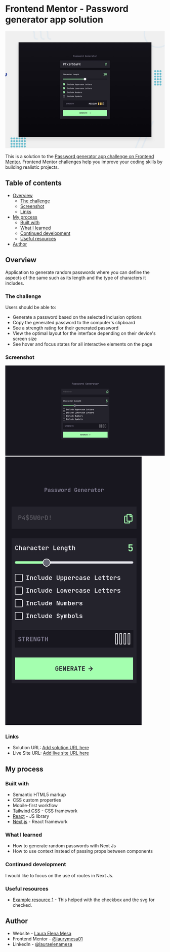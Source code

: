 # Frontend Mentor - Password generator app solution

![Design preview for the Frontend Password generator app coding challenge](./preview.jpg)

This is a solution to the [Password generator app challenge on Frontend Mentor](https://www.frontendmentor.io/challenges/password-generator-app-Mr8CLycqjh). Frontend Mentor challenges help you improve your coding skills by building realistic projects. 

## Table of contents

- [Overview](#overview)
  - [The challenge](#the-challenge)
  - [Screenshot](#screenshot)
  - [Links](#links)
- [My process](#my-process)
  - [Built with](#built-with)
  - [What I learned](#what-i-learned)
  - [Continued development](#continued-development)
  - [Useful resources](#useful-resources)
- [Author](#author)


## Overview

Application to generate random passwords where you can define the aspects of the same such as its length and the type of characters it includes.

### The challenge

Users should be able to:

- Generate a password based on the selected inclusion options
- Copy the generated password to the computer's clipboard
- See a strength rating for their generated password
- View the optimal layout for the interface depending on their device's screen size
- See hover and focus states for all interactive elements on the page

### Screenshot

![Laptop View](./laptop-view.png)
![Mobile View](./mobile-view.png)

### Links

- Solution URL: [Add solution URL here](https://your-solution-url.com)
- Live Site URL: [Add live site URL here](https://your-live-site-url.com)

## My process

### Built with

- Semantic HTML5 markup
- CSS custom properties
- Mobile-first workflow
- [Tailwind CSS](https://tailwindcss.com/) - CSS framework
- [React](https://reactjs.org/) - JS library
- [Next.js](https://nextjs.org/) - React framework


### What I learned

- How to generate random passwords with Next Js
- How to use context instead of passing props between components

### Continued development

I would like to focus on the use of routes in Next Js.

### Useful resources

- [Example resource 1](https://marek-rozmus.medium.com/styling-checkbox-with-tailwind-46a92c157e2d) - This helped with the checkbox and the svg for checked.


## Author

- Website - [Laura Elena Mesa](https://portfolio-app-three-red.vercel.app/)
- Frontend Mentor - [@laurymesa01](https://www.frontendmentor.io/profile/laurymesa01)
- LinkedIn - [@lauraelenamesa](https://www.linkedin.com/in/lauraelenamesa/)


